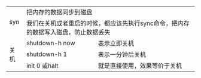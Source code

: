 <table>
    <tr>
        <td rowspan="2">syn</td> 
        <td colspan="2">把内存的数据同步到磁盘</td> 
   </tr>
    <tr>
  		<td colspan="2">我们在关机或者重启的时候，都应该先执行sync命令，把内存的数据写入磁盘，防止数据丢失</td> 
    </tr>
    <tr>
        <td rowspan="3">关机</td> 
        <td>shutdown-h now</td> 
        <td>表示立即关机</td>
    </tr>
    <tr>
        <td>shutdown-h 1</td>
        <td>表示一分钟后关机</td>
    </tr>
    <tr>
        <td>init 0 或halt</td>
        <td>就是直接使用，效果等价于关机</td>
    </tr>
</table>
